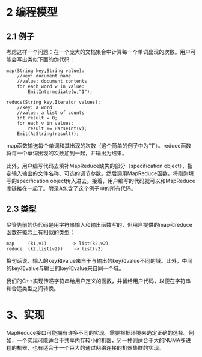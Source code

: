 # 2 编程模型

## 2.1 例子

考虑这样一个问题：在一个庞大的文档集合中计算每一个单词出现的次数。用户可能会写出类似下面的伪代码：

~~~
map(String key,String value):
	//key: document name
	//value: document contents
	for each word w in value:
		EmitIntermediate(w,"1");
		
reduce(String key,Iterator values):
	//key: a word
	//value: a list of counts
	int result = 0;
	for each v in values:
		result += ParseInt(v);
	Emit(AsString(result));
~~~

map函数输送每个单词和其出现的次数（这个简单的例子中为“1”）。reduce函数将每一个单词出现的次数加到一起，并输出为结果。

此外，用户编写代码去填补MapReduce缺失的部分（specification object），指定输入输出的文件名称、可选的调节参数。然后调用MapReduce函数，将刚刚填写的specification object传入进去。接着，用户编写的代码就可以和MapReduce库链接在一起了。附录A包含了这个例子中的所有代码。

## 2.3 类型

尽管先前的伪代码是用字符串输入和输出函数写的，但用户提供的map和reduce函数在概念上有相似的类型：

~~~
map		(k1,v1)			-> list(k2,v2)
reduce	(k2,list(v2))	 -> list(v2)
~~~

换句话说，输入的key和value来自于与输出的key和value不同的域。此外，中间的key和value与输出的key和value来自同一个域。

我们的C++实现传递字符串给用户定义的函数，并留给用户代码，以便在字符串和合适类型之间转换。



# 3、实现

MapReduce接口可能拥有许多不同的实现。需要根据环境来确定正确的选择。例如，一个实现可能适合于共享内存较小的机器，另一种则适合于大的NUMA多进程的机器，也有适合于一个巨大的通过网络连接的机器集群的实现。